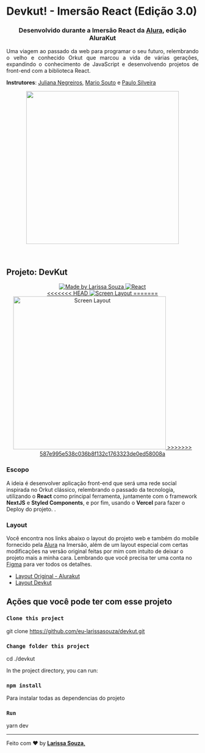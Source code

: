 # Devkut! - Imersão React (Edição 3.0)

<h3 align="center">Desenvolvido durante a Imersão React da <a href="https://www.alura.com.br/">Alura</a>, edição AluraKut</h3>

<p align="justify">Uma viagem ao passado da web para programar o seu futuro, relembrando o velho e conhecido Orkut que marcou a vida de várias gerações, expandindo o conhecimento de JavaScript e desenvolvendo projetos de front-end com a biblioteca React.
</p>

**Instrutores**: [Juliana Negreiros](https://github.com/juunegreiros),
[Mario Souto](https://github.com/omariosouto) e
[Paulo Silveira](https://github.com/peas)

<p align="center">
  <img  width='400' src='https://www.alura.com.br/assets/img/imersoes/imersao-react/logo-imersao-react-header.1623772240.svg'>
</p>
<br>

## Projeto: DevKut

<p align="center">
   <a href="https://www.instagram.com/_larissa.a.souza">
  <img src="https://img.shields.io/badge/-Made%20By%20Larissa%20Souza%20-8337FF?style=for-the-badge&logoColor=white" alt =" Made by Larissa Souza " target="_blank">
  </a>
  <a href="https://reactjs.org">
  <img src="https://img.shields.io/badge/-React-20232a?style=for-the-badge&logo=React&logoColor=61dafb" alt =" React " target="_blank">
    </a>
    <br>
  <a href="https://devkut-purple.vercel.app/login">
<<<<<<< HEAD
   <img src="https://github.com/eu-larissasouza/devkut/blob/main/img/screens/DevKut_Screenshoot.png?raw=true" alt =" Screen Layout " target="_blank">
=======
   <img width='400' src="https://github.com/eu-larissasouza/devkut/blob/main/img/screens/DevKut_Screenshoot.png?raw=true" alt =" Screen Layout " target="_blank">
>>>>>>> 587e995e538c036b8f132c1763323de0ed58008a
    </a>

</p>

### Escopo

A ideia é desenvolver aplicação front-end que será uma rede social inspirada no Orkut clássico, relembrando o passado da tecnologia, utilizando o **React** como principal ferramenta, juntamente com o framework **NextJS** e **Styled Components**, e por fim, usando o **Vercel** para fazer o Deploy do projeto. .

### Layout

Você encontra nos links abaixo o layout do projeto web e também do mobile fornecido pela <a href="https://www.alura.com.br/">Alura</a> na Imersão, além de um layout especial com certas modificações na versão original feitas por mim com intuito de deixar o projeto mais a minha cara. Lembrando que você precisa ter uma conta no [Figma](http://figma.com/) para ver todos os detalhes.

- [Layout Original - Alurakut](https://www.figma.com/file/xHF0n0qxiE2rqjqAILiBUB/Alurakut?node-id=58%3A0)
- [Layout Devkut](https://www.figma.com/file/w3mXyDS4vEnTnT7KRJ3ty7/DevKut?node-id=58%3A0)

## Ações que você pode ter com esse projeto

### `Clone this project`

git clone https://github.com/eu-larissasouza/devkut.git

### `Change folder this project`

cd ./devkut

In the project directory, you can run:

### `npm install`

Para instalar todas as dependencias do projeto

### `Run`

yarn dev

<hr>

Feito com ♥ by <strong><a href="edin.com/in/larissa-a-souza/">Larissa Souza, </a></strong>
